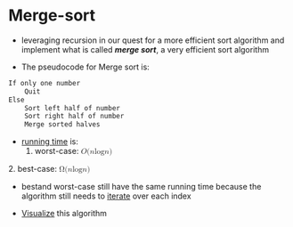 # Merge-sort

- leveraging recursion in our quest for a more efficient sort algorithm and implement what is called **_merge sort_**, a very efficient sort algorithm

- The pseudocode for Merge sort is:

```c
If only one number
    Quit
Else
    Sort left half of number
    Sort right half of number
    Merge sorted halves
```

- [running time](running-time.md) is:
	1. worst-case: <math xmlns="http://www.w3.org/1998/Math/MathML">
	<mi>O</mi>
	<mo stretchy="false">(</mo>
	<mi>n</mi>
	<mi>log</mi>
	<mo data-mjx-texclass="NONE">&#x2061;</mo>
	<mi>n</mi>
	<mo stretchy="false">)</mo>
</math>
	2. best-case: <math xmlns="http://www.w3.org/1998/Math/MathML">
	<mi mathvariant="normal">&#x3A9;</mi>
	<mo stretchy="false">(</mo>
	<mi>n</mi>
	<mi>log</mi>
	<mo data-mjx-texclass="NONE">&#x2061;</mo>
	<mi>n</mi>
	<mo stretchy="false">)</mo>
</math> 

- bestand worst-case still have the same running time because the algorithm still needs to [iterate](computer-science/docs/c/loops.md) over each index

- [Visualize](https://www.cs.usfca.edu/~galles/visualization/ComparisonSort.html) this algorithm
